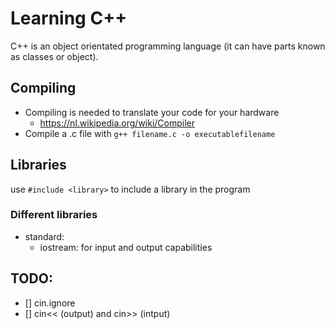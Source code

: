 # Learning C++
C++ is an object orientated programming language (it can have parts known as classes or object).

## Compiling
- Compiling is needed to translate your code for your hardware  
	- https://nl.wikipedia.org/wiki/Compiler
- Compile a .c file with `g++ filename.c -o executablefilename`  

## Libraries
use `#include <library>` to include a library in the program 

### Different libraries
- standard:
	- iostream: for input and output capabilities

## TODO:

- [] cin.ignore
- [] cin<< (output) and cin>> (intput)
